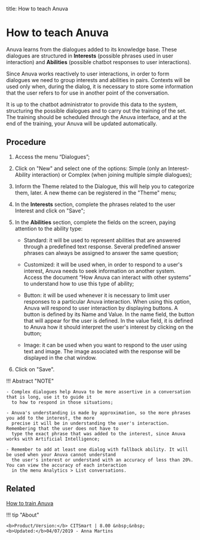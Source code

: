 title: How to teach Anuva
# How to teach Anuva

Anuva learns from the dialogues added to its knowledge base. These dialogues are structured in **Interests** (possible phrases used in user interaction) and **Abilities** (possible chatbot responses to user interactions). 

Since Anuva works reactively to user interactions, in order to form dialogues we need to group interests and abilities in pairs. Contexts will be used only when, during the dialog, it is necessary to store some information that the user refers to for use in another point of the conversation.

It is up to the chatbot administrator to provide this data to the system, structuring the possible dialogues and to carry out the training of the set. The training should be scheduled through the Anuva interface, and at the end of the training, your Anuva will be updated automatically.

Procedure
------------

1.	Access the menu “Dialogues”;

2.	Click on "New" and select one of the options: Simple (only an Interest-Ability interaction) or Complex (when joining multiple simple dialogues);

3.	Inform the Theme related to the Dialogue, this will help you to categorize them, later. A new theme can be registered in the "Theme" menu;

4.	In the **Interests** section, complete the phrases related to the user Interest and click on "Save";

5.	In the **Abilities** section, complete the fields on the screen, paying attention to the ability type:

	   - Standard: it will be used to represent abilities that are answered through a predefined text response. Several                  predefined answer phrases can always be assigned to answer the same question;

	   - Customized: it will be used when, in order to respond to a user's interest, Anuva needs to seek information on                  another system. Access the document “How Anuva can interact with other systems” to understand how to use this type of            ability;

	   - Button: it will be used whenever it is necessary to limit user responses to a particular Anuva interaction. When                using this option, Anuva will respond to user interaction by displaying buttons. A button is defined by its Name and              Value. In the name field, the button that will appear for the user is defined. In the value field, it is defined to              Anuva how it should interpret the user's interest by clicking on the button;

	   - Image: it can be used when you want to respond to the user using text and image. The image associated with the                  response will be displayed in the chat window.


6. Click on "Save".

!!! Abstract "NOTE"

    - Complex dialogues help Anuva to be more assertive in a conversation that is long, use it to guide it 
      to how to respond in those situations;
    
    - Anuva's understanding is made by approximation, so the more phrases you add to the interest, the more 
      precise it will be in understanding the user's interaction. Remembering that the user does not have to 
      type the exact phrase that was added to the interest, since Anuva works with Artificial Intelligence;
                
    - Remember to add at least one dialog with fallback ability. It will be used when your Anuva cannot understand 
      the user's interest or understand with an accuracy of less than 20%. You can view the accuracy of each interaction 
      in the menu Analytics > List conversations.
 
 
Related
--------
 
[How to train Anuva](/en-us/anuva/use/trainning-anuva.html)
 
 

!!! tip "About"

    <b>Product/Version:</b> CITSmart | 8.00 &nbsp;&nbsp;
    <b>Updated:</b>04/07/2019 - Anna Martins
    
